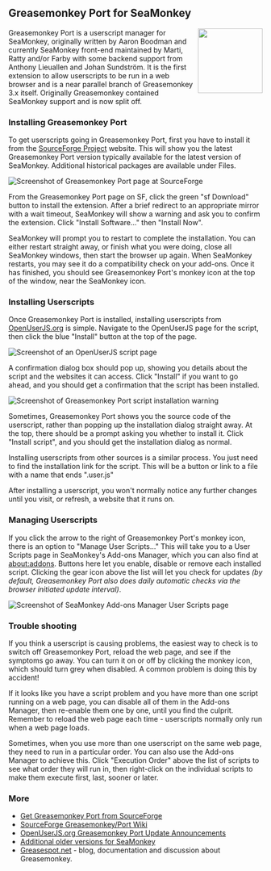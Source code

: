 ## Greasemonkey Port for SeaMonkey
<img src="https://raw.githubusercontent.com/wiki/OpenUserJS/OpenUserJS.org/images/greasemonkeyport_icon.min.svg?sanitize=true" width="128" height="128" align="right">

Greasemonkey Port is a userscript manager for SeaMonkey, originally written by Aaron Boodman and currently SeaMonkey front-end maintained by Marti, Ratty and/or Farby with some backend support from Anthony Lieuallen and Johan Sundström. It is the first extension to allow userscripts to be run in a web browser and is a near parallel branch of Greasemonkey 3.x itself. Originally Greasemonkey contained SeaMonkey support and is now split off.

### Installing Greasemonkey Port

To get userscripts going in Greasemonkey Port, first you have to install it from the [SourceForge Project][sfGreasemonkeyPort] website. This will show you the latest Greasemonkey Port version typically available for the latest version of SeaMonkey. Additional historical packages are available under Files.

![Screenshot of Greasemonkey Port page at SourceForge][greasemonkeyPortSFscreenshot1]

From the Greasemonkey Port page on SF, click the green "sf Download" button to install the extension. After a brief redirect to an appropriate mirror with a wait timeout, SeaMonkey will show a warning and ask you to confirm the extension. Click "Install Software..." then "Install Now".

SeaMonkey will prompt you to restart to complete the installation. You can either restart straight away, or finish what you were doing, close all SeaMonkey windows, then start the browser up again. When SeaMonkey restarts, you may see it do a compatibility check on your add-ons. Once it has finished, you should see Greasemonkey Port's monkey icon at the top of the window, near the SeaMonkey icon.

### Installing Userscripts

Once Greasemonkey Port is installed, installing userscripts from [OpenUserJS.org][oujs] is simple. Navigate to the OpenUserJS page for the script, then click the blue "Install" button at the top of the page.

![Screenshot of an OpenUserJS script page][oujsScriptPageScreenshot]

A confirmation dialog box should pop up, showing you details about the script and the websites it can access. Click "Install" if you want to go ahead, and you should get a confirmation that the script has been installed.

![Screenshot of Greasemonkey Port script installation warning][greasemonkeyInstallationScreenshot]

Sometimes, Greasemonkey Port shows you the source code of the userscript, rather than popping up the installation dialog straight away. At the top, there should be a prompt asking you whether to install it. Click "Install script", and you should get the installation dialog as normal.

Installing userscripts from other sources is a similar process. You just need to find the installation link for the script. This will be a button or link to a file with a name that ends ".user.js"

After installing a userscript, you won't normally notice any further changes until you visit, or refresh, a website that it runs on.

### Managing Userscripts

If you click the arrow to the right of Greasemonkey Port's monkey icon, there is an option to "Manage User Scripts..." This will take you to a User Scripts page in SeaMonkey's Add-ons Manager, which you can also find at [about:addons][aboutAddons]. Buttons here let you enable, disable or remove each installed script. Clicking the gear icon above the list will let you check for updates *(by default, Greasemonkey Port also does daily automatic checks via the browser initiated update interval)*.

![Screenshot of SeaMonkey Add-ons Manager User Scripts page][aomUserScriptsScreenshot]

### Trouble shooting

If you think a userscript is causing problems, the easiest way to check is to switch off Greasemonkey Port, reload the web page, and see if the symptoms go away. You can turn it on or off by clicking the monkey icon, which should turn grey when disabled. A common problem is doing this by accident!

If it looks like you have a script problem and you have more than one script running on a web page, you can disable all of them in the Add-ons Manager, then re-enable them one by one, until you find the culprit. Remember to reload the web page each time - userscripts normally only run when a web page loads.

Sometimes, when you use more than one userscript on the same web page, they need to run in a particular order. You can also use the Add-ons Manager to achieve this. Click "Execution Order" above the list of scripts to see what order they will run in, then right-click on the individual scripts to make them execute first, last, sooner or later.

### More

* [Get Greasemonkey Port from SourceForge][sfGreasemonkeyPort]
* [SourceForge Greasemonkey/Port Wiki][greasemonkeyPortWiki]
* [OpenUserJS.org Greasemonkey Port Update Announcements][oujsGMPUpdateAnnouncement]
* [Additional older versions for SeaMonkey][xsidebarModGM]
* [Greasespot.net][greasespot] - blog, documentation and discussion about Greasemonkey.

[githubFavicon]: https://assets-cdn.github.com/favicon.ico
[oujsFavicon]: https://raw.githubusercontent.com/OpenUserJs/OpenUserJS.org/master/public/images/favicon16.png
[oujs]: https://openuserjs.org/
[oujsGMPUpdateAnnouncement]: /announcements/Greasemonkey_Port_Update
[sfGreasemonkeyPort]: https://sourceforge.net/projects/gmport/
[xsidebarModGM]: http://xsidebar.mozdev.org/modifiedmisc.html#greasemonkey
[aboutAddons]: about:addons
[aomUserScriptsScreenshot]: https://raw.githubusercontent.com/wiki/OpenUserJS/OpenUserJS.org/images/greasemonkeyport5.png "Userscript management in SeaMonkey"
[greasespot]: http://www.greasespot.net/
[greasemonkeyPortWiki]: https://sourceforge.net/p/greasemonkey/wiki/Main_Page/
[greasemonkeyPortSFscreenshot1]: https://raw.githubusercontent.com/wiki/OpenUserJS/OpenUserJS.org/images/greasemonkeyport1.gif "Greasemonkey Port on SourceForge"
[oujsScriptPageScreenshot]: https://raw.githubusercontent.com/wiki/OpenUserJS/OpenUserJS.org/images/openuserjs_script.gif "Ready to install a script"
[greasemonkeyInstallationScreenshot]: https://raw.githubusercontent.com/wiki/OpenUserJS/OpenUserJS.org/images/greasemonkeyport4.gif "Greasemonkey Port script installation warning"
